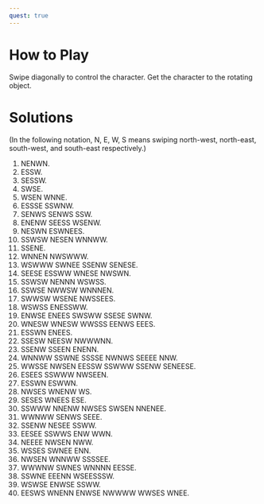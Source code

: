 ```yaml
---
quest: true
---
```


# How to Play

Swipe diagonally to control the character. Get the character to the rotating object.

# Solutions

(In the following notation, N, E, W, S means swiping north-west, north-east, south-west, and south-east respectively.)

1. NENWN.
2. ESSW.
3. SESSW.
4. SWSE.
5. WSEN WNNE.
6. ESSSE SSWNW.
7. SENWS SENWS SSW.
8. ENENW SEESS WSENW.
9. NESWN ESWNEES.
10. SSWSW NESEN WNNWW.
11. SSENE.
12. WNNEN NWSWWW.
13. WSWWW SWNEE SSENW SENESE.
14. SEESE ESSWW WNESE NWSWN.
15. SSWSW NENNN WSWSS.
16. SSWSE NWWSW WNNNEN.
17. SWWSW WSENE NWSSEES.
18. WSWSS ENESSWW.
19. ENWSE ENEES SWSWW SSESE SWNW.
20. WNESW WNESW WWSSS EENWS EEES.
21. ESSWN ENEES.
22. SSESW NEESW NWWWNN.
23. SSENW SSEEN ENENN.
24. WNNWW SSWNE SSSSE NWNWS SEEEE NNW.
25. WWSSE NWSEN EESSW SSWWW SSENW SENEESE.
26. ESEES SSWWW NWSEEN.
27. ESSWN ESWWN.
28. NWSES WNENW WS.
29. SESES WNEES ESE.
30. SSWWW NNENW NWSES SWSEN NNENEE.
31. WWNWW SENWS SEEE.
32. SSENW NESEE SSWW.
33. EESEE SSWWS ENW WWN.
34. NEEEE NWSEN NWW.
35. WSSES SWNEE ENN.
36. NWSEN WNNWW SSSSEE.
37. WWWNW SWNES WNNNN EESSE.
38. SSWNE EEENN WSEESSSW.
39. WSWSE ENWSE SSWW.
40. EESWS WNENN ENWSE NWWWW WWSES WNEE.